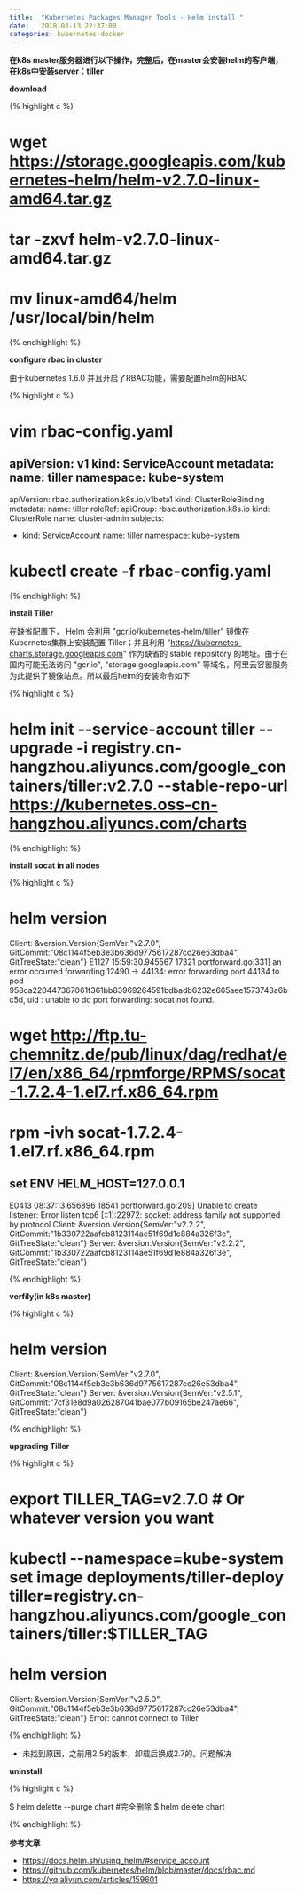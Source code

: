 ```yaml
---
title:  "Kubernetes Packages Manager Tools - Helm install "
date:   2018-03-13 22:37:00
categories: kubernetes-docker
---
```



**在k8s master服务器进行以下操作，完整后，在master会安装helm的客户端，在k8s中安装server：tiller**


**download**

{% highlight c %}
# wget https://storage.googleapis.com/kubernetes-helm/helm-v2.7.0-linux-amd64.tar.gz
# tar -zxvf helm-v2.7.0-linux-amd64.tar.gz
# mv linux-amd64/helm /usr/local/bin/helm 

{% endhighlight %}

**configure rbac in cluster**

由于kubernetes 1.6.0 并且开启了RBAC功能，需要配置helm的RBAC

{% highlight c %}

# vim rbac-config.yaml

apiVersion: v1
kind: ServiceAccount
metadata:
  name: tiller
  namespace: kube-system
---
apiVersion: rbac.authorization.k8s.io/v1beta1
kind: ClusterRoleBinding
metadata:
  name: tiller
roleRef:
  apiGroup: rbac.authorization.k8s.io
  kind: ClusterRole
  name: cluster-admin
subjects:
  - kind: ServiceAccount
    name: tiller
    namespace: kube-system
    
# kubectl create -f rbac-config.yaml

{% endhighlight %}

**install Tiller**

在缺省配置下， Helm 会利用 "gcr.io/kubernetes-helm/tiller" 镜像在Kubernetes集群上安装配置 Tiller；并且利用 "https://kubernetes-charts.storage.googleapis.com" 作为缺省的 stable repository 的地址。由于在国内可能无法访问 "gcr.io", "storage.googleapis.com" 等域名，阿里云容器服务为此提供了镜像站点。所以最后helm的安装命令如下

{% highlight c %}
# helm init --service-account tiller --upgrade -i registry.cn-hangzhou.aliyuncs.com/google_containers/tiller:v2.7.0 --stable-repo-url https://kubernetes.oss-cn-hangzhou.aliyuncs.com/charts
 
{% endhighlight %}

**install socat in all nodes**

{% highlight c %}
# helm version
Client: &version.Version{SemVer:"v2.7.0", GitCommit:"08c1144f5eb3e3b636d9775617287cc26e53dba4", GitTreeState:"clean"}
E1127 15:59:30.945567   17321 portforward.go:331] an error occurred forwarding 12490 -> 44134: error forwarding port 44134 to pod 958ca220447367061f361bb83969264591bdbadb6232e665aee1573743a6bc5d, uid : unable to do port forwarding: socat not found.


# wget http://ftp.tu-chemnitz.de/pub/linux/dag/redhat/el7/en/x86_64/rpmforge/RPMS/socat-1.7.2.4-1.el7.rf.x86_64.rpm 
# rpm -ivh socat-1.7.2.4-1.el7.rf.x86_64.rpm


## set ENV HELM_HOST=127.0.0.1


E0413 08:37:13.656896   18541 portforward.go:209] Unable to create listener: Error listen tcp6 [::1]:22972: socket: address family not supported by protocol
Client: &version.Version{SemVer:"v2.2.2", GitCommit:"1b330722aafcb8123114ae51f69d1e884a326f3e", GitTreeState:"clean"}
Server: &version.Version{SemVer:"v2.2.2", GitCommit:"1b330722aafcb8123114ae51f69d1e884a326f3e", GitTreeState:"clean"}

{% endhighlight %}

**verfily(in k8s master)**

{% highlight c %}

# helm version

Client: &version.Version{SemVer:"v2.7.0", GitCommit:"08c1144f5eb3e3b636d9775617287cc26e53dba4", GitTreeState:"clean"}
Server: &version.Version{SemVer:"v2.5.1", GitCommit:"7cf31e8d9a026287041bae077b09165be247ae66", GitTreeState:"clean"}

{% endhighlight %}

**upgrading Tiller**

{% highlight c %}

# export TILLER_TAG=v2.7.0        # Or whatever version you want
# kubectl --namespace=kube-system set image deployments/tiller-deploy tiller=registry.cn-hangzhou.aliyuncs.com/google_containers/tiller:$TILLER_TAG



# helm version
Client: &version.Version{SemVer:"v2.5.0", GitCommit:"08c1144f5eb3e3b636d9775617287cc26e53dba4", GitTreeState:"clean"}
Error: cannot connect to Tiller

{% endhighlight %}

- 未找到原因，之前用2.5的版本，卸载后换成2.7的。问题解决

**uninstall**

{% highlight c %}

$ helm delette --purge chart #完全删除
$ helm delete chart

{% endhighlight %}


**参考文章**

 - https://docs.helm.sh/using_helm/#service_account
 - https://github.com/kubernetes/helm/blob/master/docs/rbac.md
 - https://yq.aliyun.com/articles/159601